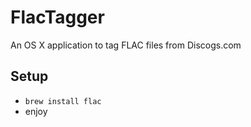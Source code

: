 # FlacTagger
An OS X application to tag FLAC files from Discogs.com

## Setup

- `brew install flac`
- enjoy

